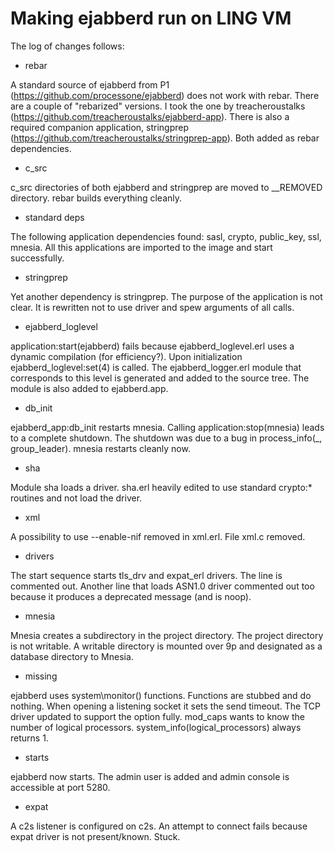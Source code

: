 
# Making ejabberd run on LING VM

The log of changes follows:

* rebar

A standard source of ejabberd from P1 (https://github.com/processone/ejabberd)
does not work with rebar. There are a couple of "rebarized" versions. I took the
one by treacheroustalks (https://github.com/treacheroustalks/ejabberd-app).
There is also a required companion application, stringprep
(https://github.com/treacheroustalks/stringprep-app). Both added as rebar
dependencies.

* c\_src

c\_src directories of both ejabberd and stringprep are moved to \_\_REMOVED
directory. rebar builds everything cleanly.

* standard deps

The following application dependencies found: sasl, crypto, public\_key, ssl,
mnesia. All this applications are imported to the image and start successfully.

* stringprep

Yet another dependency is stringprep. The purpose of the application is not
clear. It is rewritten not to use driver and spew arguments of all calls.

* ejabberd\_loglevel

application:start(ejabberd) fails because ejabberd\_loglevel.erl uses a dynamic
compilation (for efficiency?). Upon initialization ejabberd\_loglevel:set(4) is
called. The ejabberd\_logger.erl module that corresponds to this level is
generated and added to the source tree. The module is also added to
ejabberd.app.

* db\_init

ejabberd\_app:db\_init restarts mnesia. Calling application:stop(mnesia) leads
to a complete shutdown. The shutdown was due to a bug in process\_info(\_,
group\_leader). mnesia restarts cleanly now.

* sha

Module sha loads a driver. sha.erl heavily edited to use standard crypto:\*
routines and not load the driver.

* xml

A possibility to use --enable-nif removed in xml.erl. File xml.c removed.

* drivers

The start sequence starts tls\_drv and expat\_erl drivers. The line is
commented out. Another line that loads ASN1.0 driver commented out too because
it produces a deprecated message (and is noop).

* mnesia

Mnesia creates a subdirectory in the project directory. The project directory is
not writable. A writable directory is mounted over 9p and designated as a
database directory to Mnesia.

* missing

ejabberd uses system\monitor() functions. Functions are stubbed and do nothing.
When opening a listening socket it sets the send timeout. The TCP driver updated
to support the option fully. mod\_caps wants to know the number of logical
processors. system\_info(logical\_processors) always returns 1.

* starts

ejabberd now starts. The admin user is added and admin console is accessible at
port 5280.

* expat

A c2s listener is configured on c2s. An attempt to connect fails because expat
driver is not present/known. Stuck.

